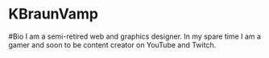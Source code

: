 # KBraunVamp

#Bio
I am a semi-retired web and graphics designer. In my spare time I am a gamer and soon to be content creator on YouTube and Twitch.
